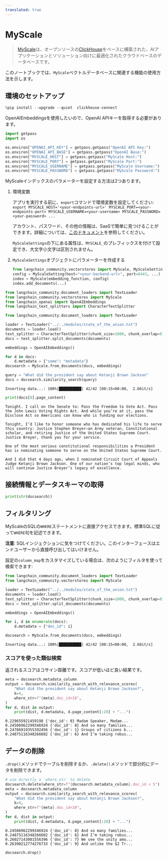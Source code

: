 ```yaml
---
translated: true
---
```


# MyScale

>[MyScale](https://docs.myscale.com/en/overview/)は、オープンソースの[ClickHouse](https://github.com/ClickHouse/ClickHouse)をベースに構築された、AIアプリケーションとソリューション向けに最適化されたクラウドベースのデータベースです。

このノートブックでは、`MyScale`ベクトルデータベースに関連する機能の使用方法を示します。

## 環境のセットアップ

```python
%pip install --upgrade --quiet  clickhouse-connect
```

OpenAIEmbeddingsを使用したいので、OpenAI APIキーを取得する必要があります。

```python
import getpass
import os

os.environ["OPENAI_API_KEY"] = getpass.getpass("OpenAI API Key:")
os.environ["OPENAI_API_BASE"] = getpass.getpass("OpenAI Base:")
os.environ["MYSCALE_HOST"] = getpass.getpass("MyScale Host:")
os.environ["MYSCALE_PORT"] = getpass.getpass("MyScale Port:")
os.environ["MYSCALE_USERNAME"] = getpass.getpass("MyScale Username:")
os.environ["MYSCALE_PASSWORD"] = getpass.getpass("MyScale Password:")
```

MyScaleインデックスのパラメーターを設定する方法は2つあります。

1. 環境変数

    アプリを実行する前に、`export`コマンドで環境変数を設定してください:
    `export MYSCALE_HOST='<your-endpoints-url>' MYSCALE_PORT=<your-endpoints-port> MYSCALE_USERNAME=<your-username> MYSCALE_PASSWORD=<your-password> ...`

    アカウント、パスワード、その他の情報は、SaaSで簡単に見つけることができます。詳細については、[このドキュメント](https://docs.myscale.com/en/cluster-management/)を参照してください。

    `MyScaleSettings`の下にある属性は、`MYSCALE_`のプレフィックスを付けて設定でき、大文字小文字は区別されません。

2. `MyScaleSettings`オブジェクトにパラメーターを作成する

    ```python
    from langchain_community.vectorstores import MyScale, MyScaleSettings
    config = MyScaleSetting(host="<your-backend-url>", port=8443, ...)
    index = MyScale(embedding_function, config)
    index.add_documents(...)
    ```

```python
from langchain_community.document_loaders import TextLoader
from langchain_community.vectorstores import MyScale
from langchain_openai import OpenAIEmbeddings
from langchain_text_splitters import CharacterTextSplitter
```

```python
from langchain_community.document_loaders import TextLoader

loader = TextLoader("../../modules/state_of_the_union.txt")
documents = loader.load()
text_splitter = CharacterTextSplitter(chunk_size=1000, chunk_overlap=0)
docs = text_splitter.split_documents(documents)

embeddings = OpenAIEmbeddings()
```

```python
for d in docs:
    d.metadata = {"some": "metadata"}
docsearch = MyScale.from_documents(docs, embeddings)

query = "What did the president say about Ketanji Brown Jackson"
docs = docsearch.similarity_search(query)
```

```output
Inserting data...: 100%|██████████| 42/42 [00:15<00:00,  2.66it/s]
```

```python
print(docs[0].page_content)
```

```output
Tonight. I call on the Senate to: Pass the Freedom to Vote Act. Pass the John Lewis Voting Rights Act. And while you’re at it, pass the Disclose Act so Americans can know who is funding our elections.

Tonight, I’d like to honor someone who has dedicated his life to serve this country: Justice Stephen Breyer—an Army veteran, Constitutional scholar, and retiring Justice of the United States Supreme Court. Justice Breyer, thank you for your service.

One of the most serious constitutional responsibilities a President has is nominating someone to serve on the United States Supreme Court.

And I did that 4 days ago, when I nominated Circuit Court of Appeals Judge Ketanji Brown Jackson. One of our nation’s top legal minds, who will continue Justice Breyer’s legacy of excellence.
```

## 接続情報とデータスキーマの取得

```python
print(str(docsearch))
```

## フィルタリング

MyScaleのSQLの`WHERE`ステートメントに直接アクセスできます。標準SQLに従って`WHERE`句を記述できます。

**注意**: SQLインジェクションに気をつけてください。このインターフェースはエンドユーザーから直接呼び出してはいけません。

設定の`column_map`をカスタマイズしている場合は、次のようにフィルタを使って検索できます:

```python
from langchain_community.document_loaders import TextLoader
from langchain_community.vectorstores import MyScale

loader = TextLoader("../../modules/state_of_the_union.txt")
documents = loader.load()
text_splitter = CharacterTextSplitter(chunk_size=1000, chunk_overlap=0)
docs = text_splitter.split_documents(documents)

embeddings = OpenAIEmbeddings()

for i, d in enumerate(docs):
    d.metadata = {"doc_id": i}

docsearch = MyScale.from_documents(docs, embeddings)
```

```output
Inserting data...: 100%|██████████| 42/42 [00:15<00:00,  2.68it/s]
```

### スコアを使った類似検索

返されるスコアはコサイン距離です。スコアが低いほど良い結果です。

```python
meta = docsearch.metadata_column
output = docsearch.similarity_search_with_relevance_scores(
    "What did the president say about Ketanji Brown Jackson?",
    k=4,
    where_str=f"{meta}.doc_id<10",
)
for d, dist in output:
    print(dist, d.metadata, d.page_content[:20] + "...")
```

```output
0.229655921459198 {'doc_id': 0} Madam Speaker, Madam...
0.24506962299346924 {'doc_id': 8} And so many families...
0.24786919355392456 {'doc_id': 1} Groups of citizens b...
0.24875116348266602 {'doc_id': 6} And I’m taking robus...
```

## データの削除

`.drop()`メソッドでテーブルを削除するか、`.delete()`メソッドで部分的にデータを削除できます。

```python
# use directly a `where_str` to delete
docsearch.delete(where_str=f"{docsearch.metadata_column}.doc_id < 5")
meta = docsearch.metadata_column
output = docsearch.similarity_search_with_relevance_scores(
    "What did the president say about Ketanji Brown Jackson?",
    k=4,
    where_str=f"{meta}.doc_id<10",
)
for d, dist in output:
    print(dist, d.metadata, d.page_content[:20] + "...")
```

```output
0.24506962299346924 {'doc_id': 8} And so many families...
0.24875116348266602 {'doc_id': 6} And I’m taking robus...
0.26027143001556396 {'doc_id': 7} We see the unity amo...
0.26390212774276733 {'doc_id': 9} And unlike the $2 Tr...
```

```python
docsearch.drop()
```

